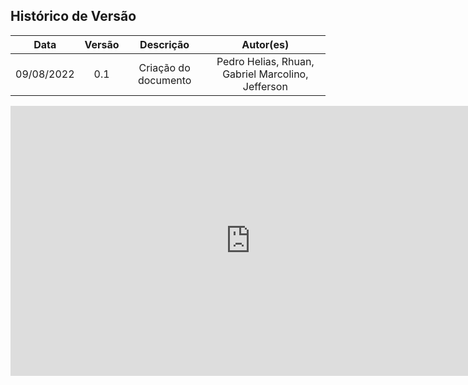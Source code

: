 ## Histórico de Versão


|    Data    | Versão |      Descrição       |                     Autor(es)                     |
| :--------: | :----: | :------------------: | :-----------------------------------------------: |
| 09/08/2022 |  0.1   | Criação do documento | Pedro Helias, Rhuan, Gabriel Marcolino, Jefferson |


<iframe width="768" height="432" src="https://miro.com/app/embed/uXjVOms21R0=/?pres=1&frameId=3458764530938193308&embedId=686150445640" frameborder="0" scrolling="no" allowfullscreen></iframe>
